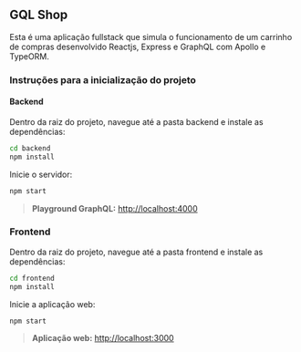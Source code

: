 ## GQL Shop

Esta é uma aplicação fullstack que simula o funcionamento de um carrinho de compras desenvolvido Reactjs, Express e GraphQL com Apollo e TypeORM.

### Instruções para a inicialização do projeto

#### Backend

Dentro da raiz do projeto, navegue até a pasta backend e instale as dependências:

```bash
cd backend
npm install
```

Inicie o servidor:

```bash
npm start
```

> **Playground GraphQL:** [http://localhost:4000](http://localhost:4000)

### Frontend

Dentro da raiz do projeto, navegue até a pasta frontend e instale as dependências:

```bash
cd frontend
npm install
```

Inicie a aplicação web:

```bash
npm start
```

> **Aplicação web:** [http://localhost:3000](http://localhost:3000)
